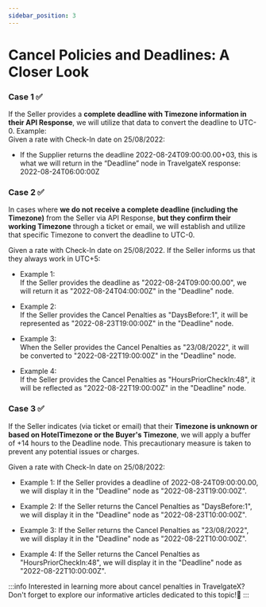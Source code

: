 ```yaml
---
sidebar_position: 3
---
```


# Cancel Policies and Deadlines: A Closer Look

### Case 1 ✅
If the Seller provides a **complete deadline with Timezone information in their API Response**, we will utilize that data to convert the deadline to UTC-0.
Example:  
Given a rate with Check-In date on 25/08/2022:
- If the Supplier returns the deadline 2022-08-24T09:00:00.00+03, this is what we will return in the “Deadline” node in TravelgateX response: 2022-08-24T06:00:00Z

### Case 2 ✅
In cases where **we do not receive a complete deadline (including the Timezone)** from the Seller via API Response, **but they confirm their working Timezone** through a ticket or email, we will establish and utilize that specific Timezone to convert the deadline to UTC-0.

Given a rate with Check-In date on 25/08/2022. If the Seller informs us that they always work in UTC+5:

- Example 1:  
    If the Seller provides the deadline as "2022-08-24T09:00:00.00", we will return it as "2022-08-24T04:00:00Z" in the "Deadline" node.

- Example 2:  
    If the Seller provides the Cancel Penalties as "DaysBefore:1", it will be represented as "2022-08-23T19:00:00Z" in the "Deadline" node.
- Example 3:  
    When the Seller provides the Cancel Penalties as "23/08/2022", it will be converted to "2022-08-22T19:00:00Z" in the "Deadline" node.
- Example 4:  
    If the Seller provides the Cancel Penalties as "HoursPriorCheckIn:48", it will be reflected as "2022-08-22T19:00:00Z" in the "Deadline" node.

### Case 3 ✅
If the Seller indicates (via ticket or email) that their **Timezone is unknown or based on HotelTimezone or the Buyer's Timezone**, we will apply a buffer of +14 hours to the Deadline node. This precautionary measure is taken to prevent any potential issues or charges.  

Given a rate with Check-In date on 25/08/2022:

- Example 1:
    If the Seller provides a deadline of 2022-08-24T09:00:00.00, we will display it in the "Deadline" node as "2022-08-23T19:00:00Z".
- Example 2:
    If the Seller returns the Cancel Penalties as "DaysBefore:1", we will display it in the "Deadline" node as "2022-08-23T10:00:00Z".

- Example 3:
    If the Seller returns the Cancel Penalties as "23/08/2022", we will display it in the "Deadline" node as "2022-08-22T10:00:00Z".

- Example 4:
    If the Seller returns the Cancel Penalties as "HoursPriorCheckIn:48", we will display it in the "Deadline" node as "2022-08-22T10:00:00Z".

:::info
Interested in learning more about cancel penalties in TravelgateX? Don't forget to explore our informative articles dedicated to this topic!🌟
:::


 